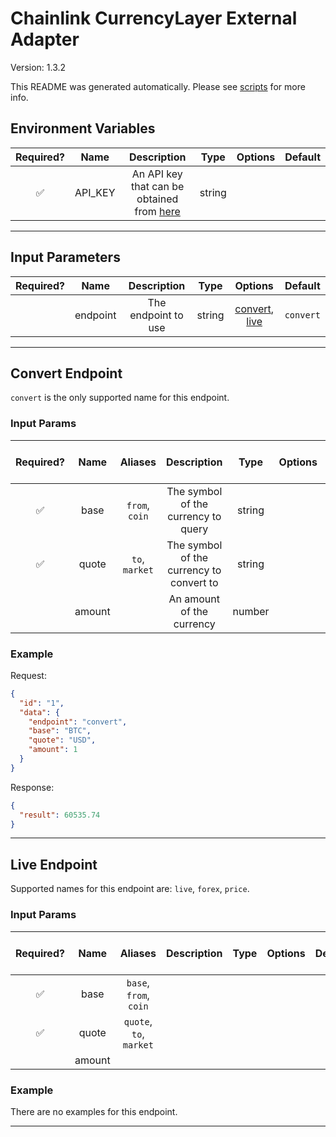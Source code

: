 # Chainlink CurrencyLayer External Adapter

Version: 1.3.2

This README was generated automatically. Please see [scripts](../../scripts) for more info.

## Environment Variables

| Required? |  Name   |                                  Description                                   |  Type  | Options | Default |
| :-------: | :-----: | :----------------------------------------------------------------------------: | :----: | :-----: | :-----: |
|    ✅     | API_KEY | An API key that can be obtained from [here](https://currencylayer.com/product) | string |         |         |

---

## Input Parameters

| Required? |   Name   |     Description     |  Type  |                       Options                        |  Default  |
| :-------: | :------: | :-----------------: | :----: | :--------------------------------------------------: | :-------: |
|           | endpoint | The endpoint to use | string | [convert](#convert-endpoint), [live](#live-endpoint) | `convert` |

---

## Convert Endpoint

`convert` is the only supported name for this endpoint.

### Input Params

| Required? |  Name  |    Aliases     |               Description                |  Type  | Options | Default | Depends On | Not Valid With |
| :-------: | :----: | :------------: | :--------------------------------------: | :----: | :-----: | :-----: | :--------: | :------------: |
|    ✅     |  base  | `from`, `coin` |   The symbol of the currency to query    | string |         |         |            |                |
|    ✅     | quote  | `to`, `market` | The symbol of the currency to convert to | string |         |         |            |                |
|           | amount |                |        An amount of the currency         | number |         |   `1`   |            |                |

### Example

Request:

```json
{
  "id": "1",
  "data": {
    "endpoint": "convert",
    "base": "BTC",
    "quote": "USD",
    "amount": 1
  }
}
```

Response:

```json
{
  "result": 60535.74
}
```

---

## Live Endpoint

Supported names for this endpoint are: `live`, `forex`, `price`.

### Input Params

| Required? |  Name  |         Aliases         | Description | Type | Options | Default | Depends On | Not Valid With |
| :-------: | :----: | :---------------------: | :---------: | :--: | :-----: | :-----: | :--------: | :------------: |
|    ✅     |  base  | `base`, `from`, `coin`  |             |      |         |         |            |                |
|    ✅     | quote  | `quote`, `to`, `market` |             |      |         |         |            |                |
|           | amount |                         |             |      |         |         |            |                |

### Example

There are no examples for this endpoint.

---
